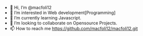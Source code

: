 - 👋 Hi, I’m @macfoli12
- 👀 I’m interested in Web development[Programming] 
- 🌱 I’m currently learning Javascript.
- 💞️ I’m looking to collaborate on Opensource Projects.
- 📫 How to reach me https://github.com/macfoli12/macfoli12.git 

<!---
macfoli12/macfoli12 is a ✨ special ✨ repository because its `README.md` (this file) appears on your GitHub profile.
You can click the Preview link to take a look at your changes.
--->
